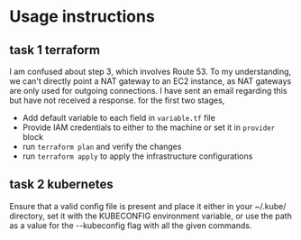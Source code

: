 # Usage instructions

## task 1 terraform
I am confused about step 3, which involves Route 53. To my understanding, we can't directly point a NAT gateway to an EC2 instance, as NAT gateways are only used for outgoing connections. I have sent an email regarding this but have not received a response. for the first two stages,

* Add default variable to each field in `variable.tf` file
* Provide IAM credentials to either to the machine or set it in `provider` block
* run `terraform plan` and verify the changes
* run `terraform apply` to apply the infrastructure configurations


## task 2 kubernetes
Ensure that a valid config file is present and place it either in your ~/.kube/ directory, set it with the KUBECONFIG environment variable, or use the path as a value for the --kubeconfig flag with all the given commands.